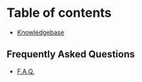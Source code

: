 # Table of contents

* [Knowledgebase](README.md)

## Frequently Asked Questions

* [F.A.Q.](frequently-asked-questions/f.a.q..md)

